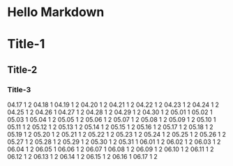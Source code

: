 Hello Markdown
====================

# Title-1
## Title-2
### Title-3

04.17  1  2
04.18  1
04.19  1  2
04.20  1  2
04.21  1  2
04.22  1  2
04.23  1  2
04.24  1  2
04.25  1  2
04.26  1
04.27  1  2
04.28  1  2
04.29  1  2
04.30  1  2
05.01  1
05.02  1
05.03  1
05.04  1  2
05.05  1  2
05.06  1  2
05.07  1  2
05.08  1  2
05.09  1  2
05.10  1
05.11  1  2
05.12  1  2
05.13  1  2
05.14  1  2
05.15  1  2
05.16  1  2
05.17  1  2
05.18  1  2
05.19  1  2
05.20  1  2
05.21  1  2
05.22  1  2
05.23  1  2
05.24  1  2
05.25  1  2
05.26  1  2
05.27  1  2
05.28  1  2
05.29  1  2
05.30  1  2
05.31  1
06.01  1  2
06.02  1  2
06.03  1  2
06.04  1  2
06.05  1
06.06  1  2
06.07  1
06.08  1  2
06.09  1  2
06.10  1  2
06.11  1  2
06.12  1  2
06.13  1  2
06.14  1  2
06.15  1  2
06.16  1
06.17  1  2
